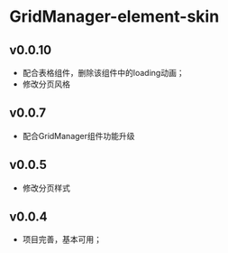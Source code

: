 # GridManager-element-skin

## v0.0.10

- 配合表格组件，删除该组件中的loading动画；
- 修改分页风格

## v0.0.7

- 配合GridManager组件功能升级

## v0.0.5

- 修改分页样式

## v0.0.4

- 项目完善，基本可用；

